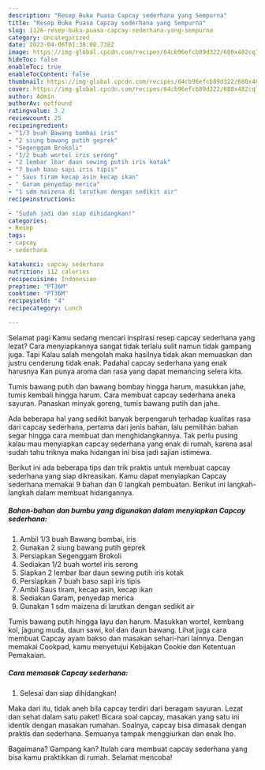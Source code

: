 ```yaml
---
description: "Resep Buka Puasa Capcay sederhana yang Sempurna"
title: "Resep Buka Puasa Capcay sederhana yang Sempurna"
slug: 1126-resep-buka-puasa-capcay-sederhana-yang-sempurna
category: Uncategorized
date: 2022-04-06T01:38:08.738Z
image: https://img-global.cpcdn.com/recipes/64cb96efcb89d322/680x482cq70/capcay-sederhana-foto-resep-utama.jpg
hideToc: false
enableToc: true
enableTocContent: false
thumbnail: https://img-global.cpcdn.com/recipes/64cb96efcb89d322/680x482cq70/capcay-sederhana-foto-resep-utama.jpg
cover: https://img-global.cpcdn.com/recipes/64cb96efcb89d322/680x482cq70/capcay-sederhana-foto-resep-utama.jpg
author: Admin
authorAv: notfound
ratingvalue: 3.2
reviewcount: 25
recipeingredient:
- "1/3 buah Bawang bombai iris"
- "2 siung bawang putih geprek"
- "Segenggam Brokoli"
- "1/2 buah wortel iris serong"
- "2 lembar lbar daun sewing putih iris kotak"
- "7 buah baso sapi iris tipis"
- " Saus tiram kecap asin kecap ikan"
- " Garam penyedap merica"
- "1 sdm maizena di larutkan dengan sedikit air"
recipeinstructions:

- "Sudah jadi dan siap dihidangkan!"
categories:
- Resep
tags:
- capcay
- sederhana

katakunci: capcay sederhana 
nutrition: 112 calories
recipecuisine: Indonesian
preptime: "PT36M"
cooktime: "PT36M"
recipeyield: "4"
recipecategory: Lunch

---
```



Selamat pagi Kamu sedang mencari inspirasi resep capcay sederhana yang lezat? Cara menyiapkannya sangat tidak terlalu sulit namun tidak gampang juga. Tapi Kalau salah mengolah maka hasilnya tidak akan memuaskan dan justru cenderung tidak enak. Padahal capcay sederhana yang enak harusnya Kan punya aroma dan rasa yang dapat memancing selera kita.


Tumis bawang putih dan bawang bombay hingga harum, masukkan jahe, tumis kembali hingga harum. Cara membuat capcay sederhana aneka sayuran. Panaskan minyak goreng, tumis bawang putih dan jahe.

Ada beberapa hal yang sedikit banyak berpengaruh terhadap kualitas rasa dari capcay sederhana, pertama dari jenis bahan, lalu pemilihan bahan segar hingga cara membuat dan menghidangkannya. Tak perlu pusing kalau mau menyiapkan capcay sederhana yang enak di rumah, karena asal sudah tahu triknya maka hidangan ini bisa jadi sajian istimewa.


Berikut ini ada beberapa tips dan trik praktis untuk membuat capcay sederhana yang siap dikreasikan. Kamu dapat menyiapkan Capcay sederhana memakai 9 bahan dan 0 langkah pembuatan. Berikut ini langkah-langkah dalam membuat hidangannya.

<!--inarticleads1-->

##### Bahan-bahan dan bumbu yang digunakan dalam menyiapkan Capcay sederhana:

1. Ambil 1/3 buah Bawang bombai, iris
1. Gunakan 2 siung bawang putih geprek
1. Persiapkan Segenggam Brokoli
1. Sediakan 1/2 buah wortel iris serong
1. Siapkan 2 lembar lbar daun sewing putih iris kotak
1. Persiapkan 7 buah baso sapi iris tipis
1. Ambil  Saus tiram, kecap asin, kecap ikan
1. Sediakan  Garam, penyedap merica
1. Gunakan 1 sdm maizena di larutkan dengan sedikit air


Tumis bawang putih hingga layu dan harum. Masukkan wortel, kembang kol, jagung muda, daun sawi, kol dan daun bawang. Lihat juga cara membuat Capcay ayam bakso dan masakan sehari-hari lainnya. Dengan memakai Cookpad, kamu menyetujui Kebijakan Cookie dan Ketentuan Pemakaian. 

<!--inarticleads2-->

##### Cara memasak Capcay sederhana:


1. Selesai dan siap dihidangkan!

Maka dari itu, tidak aneh bila capcay terdiri dari beragam sayuran. Lezat dan sehat dalam satu paket! Bicara soal capcay, masakan yang satu ini identik dengan masakan rumahan. Soalnya, capcay bisa dimasak dengan praktis dan sederhana. Semuanya tampak menggiurkan dan enak lho. 

Bagaimana? Gampang kan? Itulah cara membuat capcay sederhana yang bisa kamu praktikkan di rumah. Selamat mencoba!
